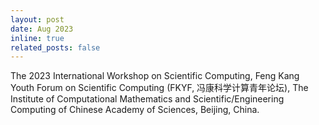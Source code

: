 ```yaml
---
layout: post
date: Aug 2023
inline: true
related_posts: false
---
```


The 2023 International Workshop on Scientific Computing, Feng Kang Youth Forum on Scientific Computing (FKYF, 冯康科学计算青年论坛), The Institute of Computational Mathematics and Scientific/Engineering Computing of Chinese Academy of Sciences, Beijing, China.
 
 